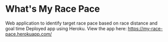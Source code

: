 # What's My Race Pace
Web application to identify target race pace based on race distance and goal time
Deployed app using Heroku. View the app here: https://my-race-pace.herokuapp.com/